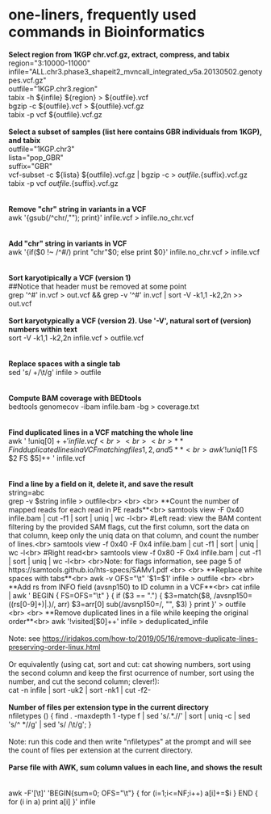 # one-liners, frequently used commands in Bioinformatics

**Select region from 1KGP chr.vcf.gz, extract, compress, and tabix**<br>
region="3:10000-11000"<br>
infile="ALL.chr3.phase3_shapeit2_mvncall_integrated_v5a.20130502.genotypes.vcf.gz"<br>
outfile="1KGP.chr3.region"<br>
tabix -h ${infile} ${region} > ${outfile}.vcf<br>
bgzip -c ${outfile}.vcf > ${outfile}.vcf.gz<br>
tabix -p vcf ${outfile}.vcf.gz
<br>
<br>
**Select a subset of samples (list here contains GBR individuals from 1KGP), and tabix**<br>
outfile="1KGP.chr3"<br>
lista="pop_GBR"<br>
suffix="GBR"<br>
vcf-subset -c ${lista} ${outfile}.vcf.gz | bgzip -c > ${outfile}.${suffix}.vcf.gz<br>
tabix -p vcf ${outfile}.${suffix}.vcf.gz<br>
<br>
<br>
**Remove "chr" string in variants in a VCF**<br>
awk '{gsub(/^chr/,""); print}' infile.vcf > infile.no_chr.vcf<br>
<br>
<br>
**Add "chr" string in variants in VCF**<br>
awk '{if($0 !~ /^#/) print "chr"$0; else print $0}' infile.no_chr.vcf > infile.vcf<br>
<br>
<br>
**Sort karyotipically a VCF (version 1)**<br>
##Notice that header must be removed at some point <br>
grep '^#' in.vcf > out.vcf && grep -v '^#' in.vcf | sort -V -k1,1 -k2,2n >> out.vcf
<br>
<br>
**Sort karyotypically a VCF (version 2). Use '-V', natural sort of (version) numbers within text**<br>
sort -V -k1,1 -k2,2n infile.vcf > outfile.vcf<br>
<br>
<br>
**Replace spaces with a single tab**<br>
sed 's/ \+/\t/g' infile > outfile<br>
<br>
<br>
**Compute BAM coverage with BEDtools**<br>
bedtools genomecov -ibam infile.bam -bg > coverage.txt<br>
<br>
<br>
**Find duplicated lines in a VCF matching the whole line**<br>
awk ' !uniq[$0]++ ' infile.vcf<br>
<br>
<br>
**Find duplicated lines in a VCF matching files 1, 2, and 5**<br>
awk ' !uniq[$1 FS $2 FS $5]++ ' infile.vcf<br>
<br>
<br>
**Find a line by a field on it, delete it, and save the result**<br>
string=abc<br>
grep -v $string infile > outfile<br>
<br>
<br>
**Count the number of mapped reads for each read in PE reads**<br>
samtools view -F 0x40 infile.bam | cut -f1 | sort | uniq | wc -l<br>
#Left read: view the BAM content filtering by the provided SAM flags, cut the first column, sort the data on that column, keep only the uniq data on that column, and count the number of lines.<br>
samtools view -f 0x40 -F 0x4 infile.bam | cut -f1 | sort | uniq | wc -l<br>
#Right read<br>
samtools view -f 0x80 -F 0x4 infile.bam | cut -f1 | sort | uniq  | wc -l<br>
<br>Note: for flags information, see page 5 of https://samtools.github.io/hts-specs/SAMv1.pdf
<br>
<br>
**Replace white spaces with tabs**<br>
awk -v OFS="\t" '$1=$1' infile > outfile
<br>
<br>
**Add rs from INFO field (avsnp150) to ID column in a VCF**<br>
cat infile | awk '
BEGIN { FS=OFS="\t" }
{
if ($3 == ".") {
$3=match($8, /avsnp150=((rs[0-9]+)|.)/, arr)
$3=arr[0]
sub(/avsnp150=/, "", $3)
}
print
}' > outfile
<br>
<br>
**Remove duplicated lines in a file while keeping the original order**<br>
awk '!visited[$0]++' infile > deduplicated_infile
<br>
<br>Note: see https://iridakos.com/how-to/2019/05/16/remove-duplicate-lines-preserving-order-linux.html
<br>
<br>Or equivalently (using cat, sort and cut: cat showing numbers, sort using the second column and keep the first ocurrence of number, sort using the number, and cut the second column; clever!):
<br>
cat -n infile | sort -uk2 | sort -nk1 | cut -f2-
<br>
<br>
**Number of files per extension type in the current directory**<br>
nfiletypes () { find . -maxdepth 1 -type f | sed 's/.*\.//' | sort | uniq -c | sed 's/^ *//g' | sed 's/ /\t/g'; }
<br>
<br>Note: run this code and then write "nfiletypes" at the prompt and will see the count of files per extension at the current directory.
<br>
<br>
**Parse file with AWK, sum column values in each line, and shows the result**<br>
<br>
<br>
awk -F'[\t]' 'BEGIN{sum=0; OFS="\t"} { for (i=1;i<=NF;i++) a[i]+=$i } END { for (i in a) print a[i] }' infile
<br>
<br>
